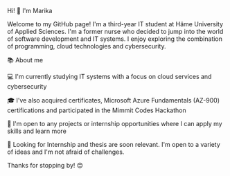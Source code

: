 Hi! 👋 I'm Marika

Welcome to my GitHub page! I'm a third-year IT student at Häme University of Applied Sciences. I'm a former nurse who decided to jump into the world of software development and IT systems. I enjoy exploring the combination of programming, cloud technologies and cybersecurity.

📚 About me

💻 I'm currently studying IT systems with a focus on cloud services and cybersecurity

🎓 I've also acquired certificates, Microsoft Azure Fundamentals (AZ-900) certifications and participated in the Mimmit Codes Hackathon

🤔 I'm open to any projects or internship opportunities where I can apply my skills and learn more

🌱 Looking for
Internship and thesis are soon relevant. I'm open to a variety of ideas and I'm not afraid of challenges.

Thanks for stopping by! 😊
